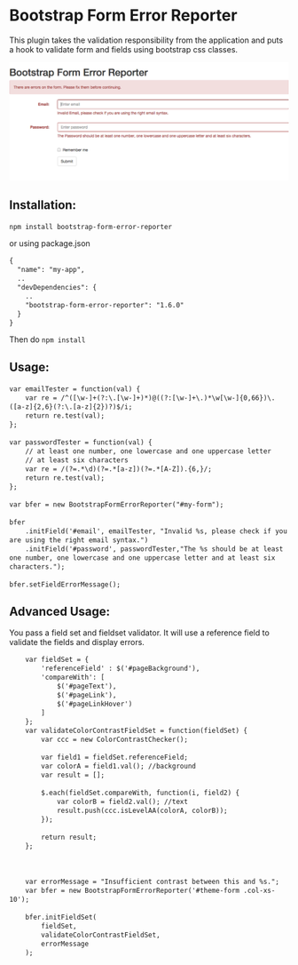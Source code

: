 # Bootstrap Form Error Reporter

This plugin takes the validation responsibility from the application and puts a hook to validate form and fields using bootstrap css classes.

![Alt text](screenshot.png?raw=true "Demo")


Installation:
------------

```
npm install bootstrap-form-error-reporter
```
or using package.json

```
{
  "name": "my-app",
  ..
  "devDependencies": {
    ..
    "bootstrap-form-error-reporter": "1.6.0"
  }
}
```
Then do `npm install`


Usage:
------

```
var emailTester = function(val) {
    var re = /^([\w-]+(?:\.[\w-]+)*)@((?:[\w-]+\.)*\w[\w-]{0,66})\.([a-z]{2,6}(?:\.[a-z]{2})?)$/i;
    return re.test(val);
};

var passwordTester = function(val) {
    // at least one number, one lowercase and one uppercase letter
    // at least six characters
    var re = /(?=.*\d)(?=.*[a-z])(?=.*[A-Z]).{6,}/;
    return re.test(val);
};

var bfer = new BootstrapFormErrorReporter("#my-form");

bfer
    .initField('#email', emailTester, "Invalid %s, please check if you are using the right email syntax.")
    .initField('#password', passwordTester,"The %s should be at least one number, one lowercase and one uppercase letter and at least six characters.");

bfer.setFieldErrorMessage();

```

Advanced Usage:
----------------

You pass a field set and fieldset validator. It will use a reference field to validate the fields and display errors.

```
    var fieldSet = {
        'referenceField' : $('#pageBackground'),
        'compareWith': [
            $('#pageText'),
            $('#pageLink'),
            $('#pageLinkHover')
        ]
    };
    var validateColorContrastFieldSet = function(fieldSet) {
        var ccc = new ColorContrastChecker();

        var field1 = fieldSet.referenceField;
        var colorA = field1.val(); //background
        var result = [];

        $.each(fieldSet.compareWith, function(i, field2) {
            var colorB = field2.val(); //text
            result.push(ccc.isLevelAA(colorA, colorB));
        });

        return result;
    };



    var errorMessage = "Insufficient contrast between this and %s.";
    var bfer = new BootstrapFormErrorReporter('#theme-form .col-xs-10');

    bfer.initFieldSet(
        fieldSet,
        validateColorContrastFieldSet,
        errorMessage
    );
```
